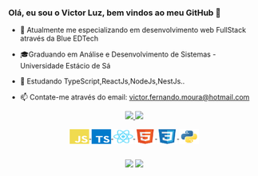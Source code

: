 ### Olá, eu sou o Victor Luz, bem vindos ao meu GitHub 👋

- 🔭 Atualmente me especializando em desenvolvimento web FullStack  através da Blue EDTech
- 🎓Graduando em Análise e Desenvolvimento de Sistemas - Universidade Estácio de Sá


- 🌱 Estudando TypeScript,ReactJs,NodeJs,NestJs..
- 📫 Contate-me através do email: victor.fernando.moura@hotmail.com
<!-- 
caixas de status -->
<div align="center">
  <a href="https://github.com/vitinop">
  <img height="180em" src="https://github-readme-stats.vercel.app/api?username=vitinop&show_icons=true&theme=dark&include_all_commits=true&count_private=true"/>
  <img height="180em" src="https://github-readme-stats.vercel.app/api/top-langs/?username=vitinop&layout=compact&langs_count=7&theme=dark"/>
</div>
<!-- 
 Frameworks e linguagens -->
<div align="center" style="display: inline_block"><br>
  <img align="center" alt="Js" height="30" width="40" src="https://raw.githubusercontent.com/devicons/devicon/master/icons/javascript/javascript-plain.svg">
  <img align="center" alt="Ts" height="30" width="40" src="https://raw.githubusercontent.com/devicons/devicon/master/icons/typescript/typescript-plain.svg">
  <img align="center" alt="React" height="30" width="40" src="https://raw.githubusercontent.com/devicons/devicon/master/icons/react/react-original.svg">
  <img align="center" alt="HTML" height="30" width="40" src="https://raw.githubusercontent.com/devicons/devicon/master/icons/html5/html5-original.svg">
  <img align="center" alt="CSS" height="30" width="40" src="https://raw.githubusercontent.com/devicons/devicon/master/icons/css3/css3-original.svg">
  <img align="center" alt="Python" height="30" width="40" src="https://raw.githubusercontent.com/devicons/devicon/master/icons/python/python-original.svg">
</div>

</br>

<!--  Social Midia -->
<div align="center"> 
  
  <a href = "mailto:victor.fernando.moura@hotmail.com"><img src="https://img.shields.io/badge/-Email-%23333?style=for-the-badge&logo=gmail&logoColor=white" target="_blank"></a>
  <a href="https://www.linkedin.com/in/victor-luz-7a531068/" target="_blank"><img src="https://img.shields.io/badge/-LinkedIn-%230077B5?style=for-the-badge&logo=linkedin&logoColor=white" target="_blank"></a> 
 

 
</div>

